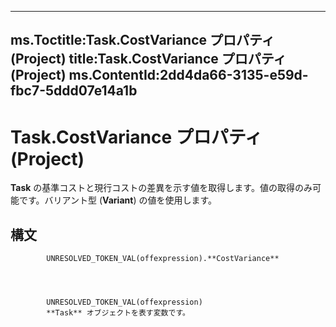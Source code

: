

---
ms.Toctitle:Task.CostVariance プロパティ (Project)
title:Task.CostVariance プロパティ (Project)
ms.ContentId:2dd4da66-3135-e59d-fbc7-5ddd07e14a1b
---
# Task.CostVariance プロパティ (Project)




**Task** の基準コストと現行コストの差異を示す値を取得します。値の取得のみ可能です。バリアント型 (**Variant**) の値を使用します。

## 構文

            UNRESOLVED_TOKEN_VAL(offexpression).**CostVariance**




            UNRESOLVED_TOKEN_VAL(offexpression)
            **Task** オブジェクトを表す変数です。




